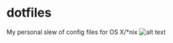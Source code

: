# dotfiles
My personal slew of config files for OS X/*nix
![alt text](http://www.slate.com/content/dam/slate/blogs/browbeat/2011/09/29/hugo_chavez_caption_contest/iphone_typing_indicator_bubble_still.png/_jcr_content/renditions/cq5dam.web.1280.1280.png "Dots logo")

